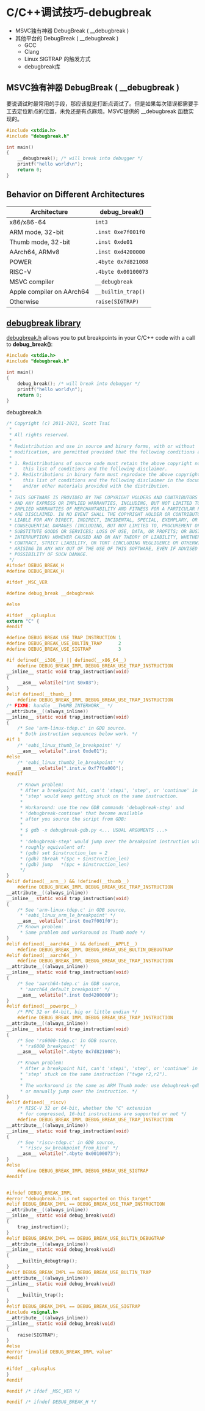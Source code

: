 # C/C++调试技巧-debugbreak 

- MSVC独有神器 DebugBreak ( \__debugbreak ) 
- 其他平台的 DebugBreak ( \__debugbreak ) 
  - GCC 
  - Clang 
  - Linux SIGTRAP 的触发⽅式 
  - debugbreak库

## MSVC独有神器 DebugBreak ( __debugbreak )

要说调试时最常用的手段，那应该就是打断点调试了。但是如果每次错误都需要手工去定位断点的位置，未免还是有点麻烦。MSVC提供的 \__debugbreak 函数实现的。

```c++
#include <stdio.h>
#include "debugbreak.h"

int main()
{
	__debugbreak(); /* will break into debugger */
	printf("hello world\n");
	return 0;
}
```



## Behavior on Different Architectures

| Architecture              | debug_break()       |
| ------------------------- | ------------------- |
| x86/x86-64                | `int3`              |
| ARM mode, 32-bit          | `.inst 0xe7f001f0`  |
| Thumb mode, 32-bit        | `.inst 0xde01`      |
| AArch64, ARMv8            | `.inst 0xd4200000`  |
| POWER                     | `.4byte 0x7d821008` |
| RISC-V                    | `.4byte 0x00100073` |
| MSVC compiler             | `__debugbreak`      |
| Apple compiler on AArch64 | `__builtin_trap()`  |
| Otherwise                 | `raise(SIGTRAP)`    |

## [debugbreak library](https://github.com/lilucpp/debugbreak)

[debugbreak.h](https://github.com/scottt/debugbreak/blob/master/debugbreak.h) allows you to put breakpoints in your C/C++ code with a call to **debug_break()**:

```c++
#include <stdio.h>
#include "debugbreak.h"

int main()
{
	debug_break(); /* will break into debugger */
	printf("hello world\n");
	return 0;
}
```
debugbreak.h

```c
/* Copyright (c) 2011-2021, Scott Tsai
 * 
 * All rights reserved.
 * 
 * Redistribution and use in source and binary forms, with or without
 * modification, are permitted provided that the following conditions are met:
 * 
 * 1. Redistributions of source code must retain the above copyright notice,
 *    this list of conditions and the following disclaimer.
 * 2. Redistributions in binary form must reproduce the above copyright notice,
 *    this list of conditions and the following disclaimer in the documentation
 *    and/or other materials provided with the distribution.
 * 
 * THIS SOFTWARE IS PROVIDED BY THE COPYRIGHT HOLDERS AND CONTRIBUTORS "AS IS"
 * AND ANY EXPRESS OR IMPLIED WARRANTIES, INCLUDING, BUT NOT LIMITED TO, THE
 * IMPLIED WARRANTIES OF MERCHANTABILITY AND FITNESS FOR A PARTICULAR PURPOSE
 * ARE DISCLAIMED. IN NO EVENT SHALL THE COPYRIGHT HOLDER OR CONTRIBUTORS BE
 * LIABLE FOR ANY DIRECT, INDIRECT, INCIDENTAL, SPECIAL, EXEMPLARY, OR
 * CONSEQUENTIAL DAMAGES (INCLUDING, BUT NOT LIMITED TO, PROCUREMENT OF
 * SUBSTITUTE GOODS OR SERVICES; LOSS OF USE, DATA, OR PROFITS; OR BUSINESS
 * INTERRUPTION) HOWEVER CAUSED AND ON ANY THEORY OF LIABILITY, WHETHER IN
 * CONTRACT, STRICT LIABILITY, OR TORT (INCLUDING NEGLIGENCE OR OTHERWISE)
 * ARISING IN ANY WAY OUT OF THE USE OF THIS SOFTWARE, EVEN IF ADVISED OF THE
 * POSSIBILITY OF SUCH DAMAGE.
 */
#ifndef DEBUG_BREAK_H
#define DEBUG_BREAK_H

#ifdef _MSC_VER

#define debug_break __debugbreak

#else

#ifdef __cplusplus
extern "C" {
#endif

#define DEBUG_BREAK_USE_TRAP_INSTRUCTION 1
#define DEBUG_BREAK_USE_BULTIN_TRAP      2
#define DEBUG_BREAK_USE_SIGTRAP          3

#if defined(__i386__) || defined(__x86_64__)
	#define DEBUG_BREAK_IMPL DEBUG_BREAK_USE_TRAP_INSTRUCTION
__inline__ static void trap_instruction(void)
{
	__asm__ volatile("int $0x03");
}
#elif defined(__thumb__)
	#define DEBUG_BREAK_IMPL DEBUG_BREAK_USE_TRAP_INSTRUCTION
/* FIXME: handle __THUMB_INTERWORK__ */
__attribute__((always_inline))
__inline__ static void trap_instruction(void)
{
	/* See 'arm-linux-tdep.c' in GDB source.
	 * Both instruction sequences below work. */
#if 1
	/* 'eabi_linux_thumb_le_breakpoint' */
	__asm__ volatile(".inst 0xde01");
#else
	/* 'eabi_linux_thumb2_le_breakpoint' */
	__asm__ volatile(".inst.w 0xf7f0a000");
#endif

	/* Known problem:
	 * After a breakpoint hit, can't 'stepi', 'step', or 'continue' in GDB.
	 * 'step' would keep getting stuck on the same instruction.
	 *
	 * Workaround: use the new GDB commands 'debugbreak-step' and
	 * 'debugbreak-continue' that become available
	 * after you source the script from GDB:
	 *
	 * $ gdb -x debugbreak-gdb.py <... USUAL ARGUMENTS ...>
	 *
	 * 'debugbreak-step' would jump over the breakpoint instruction with
	 * roughly equivalent of:
	 * (gdb) set $instruction_len = 2
	 * (gdb) tbreak *($pc + $instruction_len)
	 * (gdb) jump   *($pc + $instruction_len)
	 */
}
#elif defined(__arm__) && !defined(__thumb__)
	#define DEBUG_BREAK_IMPL DEBUG_BREAK_USE_TRAP_INSTRUCTION
__attribute__((always_inline))
__inline__ static void trap_instruction(void)
{
	/* See 'arm-linux-tdep.c' in GDB source,
	 * 'eabi_linux_arm_le_breakpoint' */
	__asm__ volatile(".inst 0xe7f001f0");
	/* Known problem:
	 * Same problem and workaround as Thumb mode */
}
#elif defined(__aarch64__) && defined(__APPLE__)
	#define DEBUG_BREAK_IMPL DEBUG_BREAK_USE_BULTIN_DEBUGTRAP
#elif defined(__aarch64__)
	#define DEBUG_BREAK_IMPL DEBUG_BREAK_USE_TRAP_INSTRUCTION
__attribute__((always_inline))
__inline__ static void trap_instruction(void)
{
	/* See 'aarch64-tdep.c' in GDB source,
	 * 'aarch64_default_breakpoint' */
	__asm__ volatile(".inst 0xd4200000");
}
#elif defined(__powerpc__)
	/* PPC 32 or 64-bit, big or little endian */
	#define DEBUG_BREAK_IMPL DEBUG_BREAK_USE_TRAP_INSTRUCTION
__attribute__((always_inline))
__inline__ static void trap_instruction(void)
{
	/* See 'rs6000-tdep.c' in GDB source,
	 * 'rs6000_breakpoint' */
	__asm__ volatile(".4byte 0x7d821008");

	/* Known problem:
	 * After a breakpoint hit, can't 'stepi', 'step', or 'continue' in GDB.
	 * 'step' stuck on the same instruction ("twge r2,r2").
	 *
	 * The workaround is the same as ARM Thumb mode: use debugbreak-gdb.py
	 * or manually jump over the instruction. */
}
#elif defined(__riscv)
	/* RISC-V 32 or 64-bit, whether the "C" extension
	 * for compressed, 16-bit instructions are supported or not */
	#define DEBUG_BREAK_IMPL DEBUG_BREAK_USE_TRAP_INSTRUCTION
__attribute__((always_inline))
__inline__ static void trap_instruction(void)
{
	/* See 'riscv-tdep.c' in GDB source,
	 * 'riscv_sw_breakpoint_from_kind' */
	__asm__ volatile(".4byte 0x00100073");
}
#else
	#define DEBUG_BREAK_IMPL DEBUG_BREAK_USE_SIGTRAP
#endif


#ifndef DEBUG_BREAK_IMPL
#error "debugbreak.h is not supported on this target"
#elif DEBUG_BREAK_IMPL == DEBUG_BREAK_USE_TRAP_INSTRUCTION
__attribute__((always_inline))
__inline__ static void debug_break(void)
{
	trap_instruction();
}
#elif DEBUG_BREAK_IMPL == DEBUG_BREAK_USE_BULTIN_DEBUGTRAP
__attribute__((always_inline))
__inline__ static void debug_break(void)
{
	__builtin_debugtrap();
}
#elif DEBUG_BREAK_IMPL == DEBUG_BREAK_USE_BULTIN_TRAP
__attribute__((always_inline))
__inline__ static void debug_break(void)
{
	__builtin_trap();
}
#elif DEBUG_BREAK_IMPL == DEBUG_BREAK_USE_SIGTRAP
#include <signal.h>
__attribute__((always_inline))
__inline__ static void debug_break(void)
{
	raise(SIGTRAP);
}
#else
#error "invalid DEBUG_BREAK_IMPL value"
#endif

#ifdef __cplusplus
}
#endif

#endif /* ifdef _MSC_VER */

#endif /* ifndef DEBUG_BREAK_H */
```

